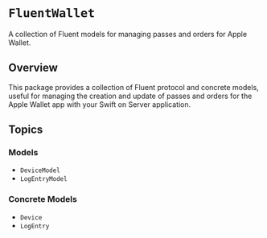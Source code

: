 # ``FluentWallet``

A collection of Fluent models for managing passes and orders for Apple Wallet.

## Overview

This package provides a collection of Fluent protocol and concrete models, useful for managing the creation and update of passes and orders for the Apple Wallet app with your Swift on Server application.

## Topics

### Models

- ``DeviceModel``
- ``LogEntryModel``

### Concrete Models

- ``Device``
- ``LogEntry``
